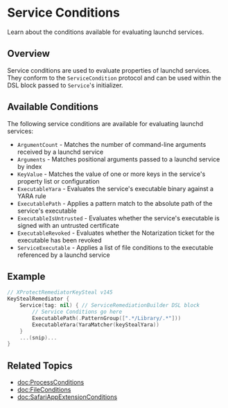 # Service Conditions

Learn about the conditions available for evaluating launchd services.

## Overview

Service conditions are used to evaluate properties of launchd services. They conform to the `ServiceCondition` protocol and can be used within the DSL block passed to `Service`'s initializer.

## Available Conditions

The following service conditions are available for evaluating launchd services:

- ``ArgumentCount`` - Matches the number of command-line arguments received by a launchd service
- ``Arguments`` - Matches positional arguments passed to a launchd service by index
- ``KeyValue`` - Matches the value of one or more keys in the service's property list or configuration
- ``ExecutableYara`` - Evaluates the service's executable binary against a YARA rule
- ``ExecutablePath`` - Applies a pattern match to the absolute path of the service's executable
- ``ExecutableIsUntrusted`` - Evaluates whether the service's executable is signed with an untrusted certificate
- ``ExecutableRevoked`` - Evaluates whether the Notarization ticket for the executable has been revoked
- ``ServiceExecutable`` - Applies a list of file conditions to the executable referenced by a launchd service

## Example

```swift
// XProtectRemediatorKeySteal v145
KeyStealRemediator {
    Service(tag: nil) { // ServiceRemediationBuilder DSL block
        // Service Conditions go here
        ExecutablePath(.PatternGroup([".*/Library/.*"]))
        ExecutableYara(YaraMatcher(keyStealYara))
    }
    ...(snip)...
}
```

## Related Topics

- <doc:ProcessConditions>
- <doc:FileConditions>
- <doc:SafariAppExtensionConditions>